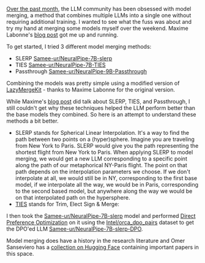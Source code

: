 [Over the past month](https://twitter.com/maximelabonne/status/1747350120067154227), the LLM community has been obsessed with model merging, a method that combines multiple LLMs into a single one without requiring additional training. I wanted to see what the fuss was about and try my hand at merging some models myself over the weekend. Maxime Labonne's [blog post](https://towardsdatascience.com/merge-large-language-models-with-mergekit-2118fb392b54) got me up and running. 

To get started, I tried 3 different model merging methods: 
- SLERP [Samee-ur/NeuralPipe-7B-slerp](https://huggingface.co/Samee-ur/NeuralPipe-7B-slerp) 
- TIES  [Samee-ur/NeuralPipe-7B-TIES](https://huggingface.co/Samee-ur/NeuralPipe-7B-TIES)  
- Passthrough [Samee-ur/NeuralPipe-9B-Passthrough](https://huggingface.co/Samee-ur/NeuralPipe-9B-Passthrough)

Combining the models was pretty simple using a modified version of [LazyMergeKit](https://colab.research.google.com/drive/147MCAihwKE1-GBfEvTgQ-kWxVQyiJ1pa?usp=sharing) - thanks to Maxime Labonne for the original version. 

While Maxime's [blog post](https://towardsdatascience.com/merge-large-language-models-with-mergekit-2118fb392b54) did talk about SLERP, TIES, and Passthrough, I still couldn't get why these techniques helped the LLM perform better than the base models they combined. So here is an attempt to understand these methods a bit better.  

- SLERP stands for Spherical Linear Interpolation. It's a way to find the path between two points on a (hyper)sphere. Imagine you are traveling from New York to Paris. SLERP would give you the path representing the shortest flight from New York to Paris. When applying SLERP to model merging, we would get a new LLM corresponding to a specific point along the path of our metaphorical NY-Paris flight. The point on that path depends on the interpolation parameters we choose. If we don't interpolate at all, we would still be in NY, corresponding to the first base model, if we interpolate all the way, we would be in Paris, corresponding to the second based model, but anywhere along the way we would be on that interpolated path on the hypersphere. 
- [TIES](https://arxiv.org/pdf/2306.01708.pdf) stands for Trim, Elect Sign & Merge: 


I then took the [Samee-ur/NeuralPipe-7B-slerp](https://huggingface.co/Samee-ur/NeuralPipe-7B-slerp) model and performed [Direct Preference Optimization](https://huggingface.co/docs/trl/main/en/dpo_trainer) on it using the [Intel/orca_dpo_pairs](https://huggingface.co/datasets/Intel/orca_dpo_pairs) dataset to get the DPO'ed LLM [Samee-ur/NeuralPipe-7B-slerp-DPO](https://huggingface.co/Samee-ur/NeuralPipe-7B-slerp-DPO). 

Model merging does have a history in the research literature and Omer Sanseviero has a [collection on Hugging Face](https://huggingface.co/collections/osanseviero/model-merging-65097893623330a3a51ead66) containing important papers in this space. 




